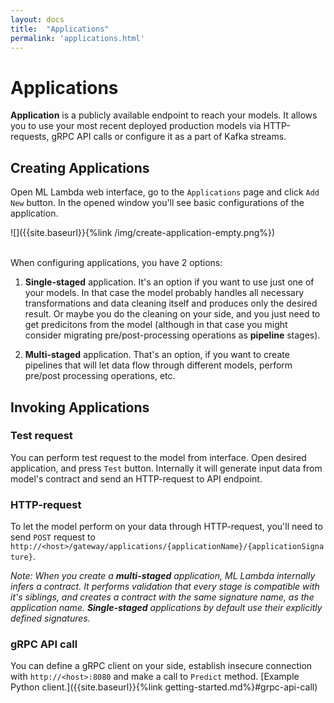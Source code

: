 ```yaml
---
layout: docs
title:  "Applications"
permalink: 'applications.html'
---
```


# Applications 

__Application__ is a publicly available endpoint to reach your models. It allows you to use your most recent deployed production models via HTTP-requests, gRPC API calls or configure it as a part of Kafka streams. 

## Creating Applications

Open ML Lambda web interface, go to the `Applications` page and click `Add New` button. In the opened window you'll see basic configurations of the application. 

![]({{site.baseurl}}{%link /img/create-application-empty.png%})

<br>
When configuring applications, you have 2 options:

1. __Single-staged__ application. It's an option if you want to use just one of your models. In that case the model probably handles all necessary transformations and data cleaning itself and produces only the desired result. Or maybe you do the cleaning on your side, and you just need to get predicitons from the model (although in that case you might consider migrating pre/post-processing operations as __pipeline__ stages). 

2. __Multi-staged__ application. That's an option, if you want to create pipelines that will let data flow through different models, perform pre/post processing operations, etc.

## Invoking Applications

### Test request

You can perform test request to the model from interface. Open desired application, and press `Test` button. Internally it will generate input data from model's contract and send an HTTP-request to API endpoint. 

### HTTP-request

To let the model perform on your data through HTTP-request, you'll need to send `POST` request to `http://<host>/gateway/applications/{applicationName}/{applicationSignature}`. 

_Note: When you create a __multi-staged__ application, ML Lambda internally infers a contract. It performs validation that every stage is compatible with it's siblings, and creates a contract with the same signature name, as the application name. __Single-staged__ applications by default use their explicitly defined signatures._

### gRPC API call

You can define a gRPC client on your side, establish insecure connection with `http://<host>:8080` and make a call to `Predict` method. [Example Python client.]({{site.baseurl}}{%link getting-started.md%}#grpc-api-call)
